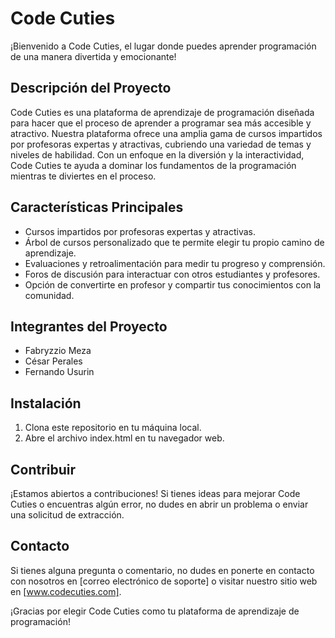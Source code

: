 # Code Cuties

¡Bienvenido a Code Cuties, el lugar donde puedes aprender programación de una manera divertida y emocionante!

## Descripción del Proyecto

Code Cuties es una plataforma de aprendizaje de programación diseñada para hacer que el proceso de aprender a programar sea más accesible y atractivo. Nuestra plataforma ofrece una amplia gama de cursos impartidos por profesoras expertas y atractivas, cubriendo una variedad de temas y niveles de habilidad. Con un enfoque en la diversión y la interactividad, Code Cuties te ayuda a dominar los fundamentos de la programación mientras te diviertes en el proceso.

## Características Principales

- Cursos impartidos por profesoras expertas y atractivas.
- Árbol de cursos personalizado que te permite elegir tu propio camino de aprendizaje.
- Evaluaciones y retroalimentación para medir tu progreso y comprensión.
- Foros de discusión para interactuar con otros estudiantes y profesores.
- Opción de convertirte en profesor y compartir tus conocimientos con la comunidad.

## Integrantes del Proyecto

- Fabryzzio Meza
- César Perales
- Fernando Usurin

## Instalación

1. Clona este repositorio en tu máquina local.
2. Abre el archivo index.html en tu navegador web.

## Contribuir

¡Estamos abiertos a contribuciones! Si tienes ideas para mejorar Code Cuties o encuentras algún error, no dudes en abrir un problema o enviar una solicitud de extracción.

## Contacto

Si tienes alguna pregunta o comentario, no dudes en ponerte en contacto con nosotros en [correo electrónico de soporte] o visitar nuestro sitio web en [www.codecuties.com].

¡Gracias por elegir Code Cuties como tu plataforma de aprendizaje de programación!

